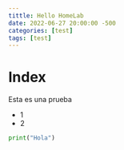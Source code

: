```yaml
---
tittle: Hello HomeLab
date: 2022-06-27 20:00:00 -500
categories: [test]
tags: [test]
---
```


# Index

Esta es una prueba

* 1
* 2

```python
print("Hola")
```

